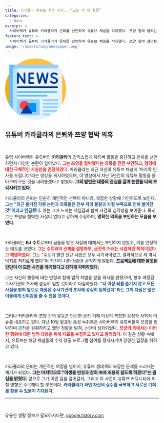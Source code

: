 ```yaml
---
title: 카라큘라 유튜브 최후 인사...“모든 게 제 잘못”
categories:
  - News
excerpt: >
  사이버렉카 유튜버 카라큘라가 은퇴를 선언하며 유튜브 채널을 삭제했다. 쯔양 협박 혐의는 부인했으나, BJ 수트로부터 금품을 받은 사실은 인정했다. 그의 반성과 법적 대응이 주목받고 있다.
feature_text: >
  사이버렉카 유튜버 카라큘라가 은퇴를 선언하며 유튜브 채널을 삭제했다. 쯔양 협박 혐의는 부인했으나, BJ 수트로부터 금품을 받은 사실은 인정했다. 그의 반성과 법적 대응이 주목받고 있다.
image: '/assets/img/newspaper.png'
---
```


<p><img src="/assets/img/newspaper.png" alt="kimp 속보" /></p>

<h2 data-ke-size="size26">유튜버 카라큘라의 은퇴와 쯔양 협박 의혹</h2>

<p data-ke-size="size16">&nbsp;</p>

<p>유명 사이버렉카 유튜버인 <b>카라큘라</b>가 갑작스럽게 유튜버 활동을 중단하고 은퇴를 선언하면서 다양한 논란이 일어났다. <b><span style="color: #ee2323;">그는 쯔양을 협박했다는 의혹을 전면 부인하고, 혐의에 대한 구체적인 사실만을 인정하였다.</span></b> 카라큘라는 최근 자신의 유튜브 채널에 '마지막 인사를 드립니다'라는 영상을 게시하였으며, 이 영상에서 지난 5년간의 유튜브 활동을 돌아보며 모든 것을 내려놓겠다고 밝혔다. <b><span style="background-color: #21538527;">그의 발언은 대중의 관심을 끌며 논란을 더욱 부각시키고 있다.</span></b></p>

<p>카라큘라의 은퇴는 단순히 개인적인 선택이 아니라, 복잡한 상황에 기인하도록 보인다. <b><span style="color: #1a5490;">그는 "최근 불거진 각종 논란과 의혹들은 전부 저의 불찰과 자질 부족으로 인해 벌어진 것"이라고 언급했다.</span></b> 이는 그가 느끼는 책임감과 함께 사건의 심각성을 보여준다. 특히 그는 쯔양을 협박한 사실이 없다고 강하게 주장하며, <b>명확한 의혹을 부인하는 모습을 보였다.</b></p>

<p data-ke-size="size16">&nbsp;</p>

<p>카라큘라는 <b>BJ 수트</b>로부터 금품을 받은 사실에 대해서는 부인하지 않았고, 이를 인정하는 태도를 보였다. <b><span style="color: #ee2323;">그는 수트와의 관계를 설명하며, 금전적 거래는 사업적인 목적이었다고 해명하였다.</span></b> 그는 "수트가 벌인 신규 사업은 모두 사기극이었고, 결과적으로 저 역시 범죄를 저지르게 됐다"며 자신이 처한 상황을 솔직하게 밝혔다. <b><span style="background-color: #21538527;">프로젝트에 대한 잘못된 판단이 이 모든 사건을 야기했다고 강하게 피력하였다.</span></b></p>

<p>그는 자신의 행동에 대한 반성과 함께 법적 처벌을 받을 의사를 밝혔으며, 향후 예정된 수사기관의 조사에 성실히 임할 것이라고 다짐하였다. <b><span style="color: #1a5490;">"더 이상 죄를 숨기지 않고 모든 사실을 밝혀 앞으로 예정된 수사기관의 조사에 성실히 임하겠다"라는 그의 다짐은 많은 이들에게 신뢰감을 줄 수 있을 것이다.</span></b></p>

<p data-ke-size="size16">&nbsp;</p>

<p>그러나 카라큘라와 쯔양 간의 갈등은 단순한 금전 거래 이상의 복잡한 감정과 사회적 이슈를 내포하고 있다. 지난 10일 발표된 음성 녹취록은 사이버렉카 유튜버들이 쯔양을 협박하며 금전을 갈취하려고 했던 정황을 밝혀, 논란이 심화되었다. <b><span style="color: #ee2323;">쯔양의 측에서는 이러한 행위에 대한 법적 대응을 위해 자료를 수집하고 있다고 알려졌다.</span></b> 이 같은 상황 속에서, 유튜브는 해당 채널들의 수익 창출 프로그램 참여를 정지시키며 강경한 입장을 취하고 있다. </p>

<p data-ke-size="size16">&nbsp;</p>

<p>카라큘라의 은퇴는 개인적인 여정을 넘어서, 유튜브 생태계의 복잡한 문제를 드러내는 계기가 되었다. <b><span style="background-color: #21538527;">그는 마지막으로 "여생을 반성과 참회 속에 조용히 살도록 하겠다"는 결심을 밝혔다.</span></b> 앞으로 그가 어떤 길을 걸어갈지, 그리고 이 사건이 유튜브 커뮤니티에 미칠 영향은 주목해야 할 부분이다. <b><span style="color: #1a5490;">카라큘라가 과연 자신의 실수를 극복하고 새로운 기회를 찾을 수 있을지 기대된다.</span></b> </p>

<hr>

<p data-ke-size="size16">&nbsp;</p>
유용한 생활 정보가 필요하시다면, <a href="https://qoogle.tistory.com" rel="dofollow">qoogle.tistory.com</a>


